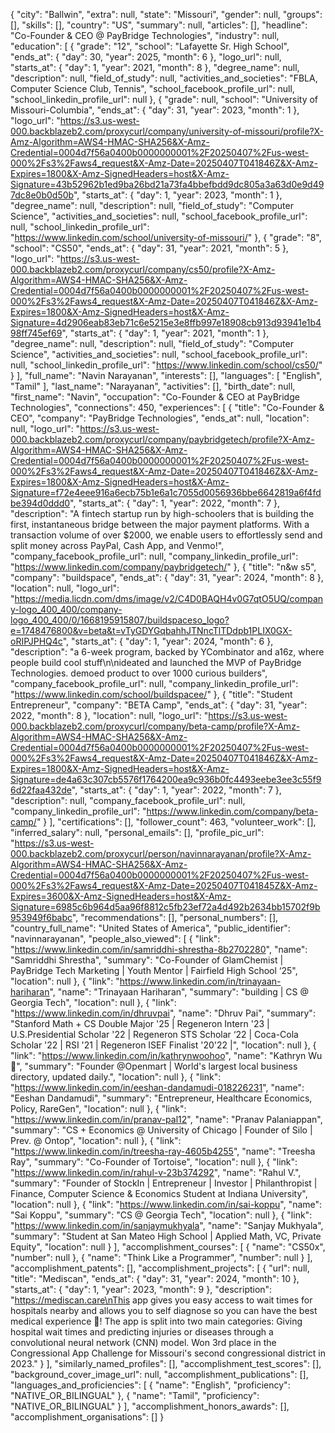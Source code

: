 {
  "city": "Ballwin",
  "extra": null,
  "state": "Missouri",
  "gender": null,
  "groups": [],
  "skills": [],
  "country": "US",
  "summary": null,
  "articles": [],
  "headline": "Co-Founder & CEO @ PayBridge Technologies",
  "industry": null,
  "education": [
    {
      "grade": "12",
      "school": "Lafayette Sr. High School",
      "ends_at": {
        "day": 30,
        "year": 2025,
        "month": 6
      },
      "logo_url": null,
      "starts_at": {
        "day": 1,
        "year": 2021,
        "month": 8
      },
      "degree_name": null,
      "description": null,
      "field_of_study": null,
      "activities_and_societies": "FBLA, Computer Science Club, Tennis",
      "school_facebook_profile_url": null,
      "school_linkedin_profile_url": null
    },
    {
      "grade": null,
      "school": "University of Missouri-Columbia",
      "ends_at": {
        "day": 31,
        "year": 2023,
        "month": 1
      },
      "logo_url": "https://s3.us-west-000.backblazeb2.com/proxycurl/company/university-of-missouri/profile?X-Amz-Algorithm=AWS4-HMAC-SHA256&X-Amz-Credential=0004d7f56a0400b0000000001%2F20250407%2Fus-west-000%2Fs3%2Faws4_request&X-Amz-Date=20250407T041846Z&X-Amz-Expires=1800&X-Amz-SignedHeaders=host&X-Amz-Signature=43b52962b1ed9ba26bd21a73fa4bbefbdd9dc805a3a63d0e9d497dc8e0b0d50b",
      "starts_at": {
        "day": 1,
        "year": 2023,
        "month": 1
      },
      "degree_name": null,
      "description": null,
      "field_of_study": "Computer Science",
      "activities_and_societies": null,
      "school_facebook_profile_url": null,
      "school_linkedin_profile_url": "https://www.linkedin.com/school/university-of-missouri/"
    },
    {
      "grade": "8",
      "school": "CS50",
      "ends_at": {
        "day": 31,
        "year": 2021,
        "month": 5
      },
      "logo_url": "https://s3.us-west-000.backblazeb2.com/proxycurl/company/cs50/profile?X-Amz-Algorithm=AWS4-HMAC-SHA256&X-Amz-Credential=0004d7f56a0400b0000000001%2F20250407%2Fus-west-000%2Fs3%2Faws4_request&X-Amz-Date=20250407T041846Z&X-Amz-Expires=1800&X-Amz-SignedHeaders=host&X-Amz-Signature=4d2906eab83eb71c6e5215e3e8ffb997e18908cb913d93941e1b498ff745ef69",
      "starts_at": {
        "day": 1,
        "year": 2021,
        "month": 1
      },
      "degree_name": null,
      "description": null,
      "field_of_study": "Computer Science",
      "activities_and_societies": null,
      "school_facebook_profile_url": null,
      "school_linkedin_profile_url": "https://www.linkedin.com/school/cs50/"
    }
  ],
  "full_name": "Navin Narayanan",
  "interests": [],
  "languages": [
    "English",
    "Tamil"
  ],
  "last_name": "Narayanan",
  "activities": [],
  "birth_date": null,
  "first_name": "Navin",
  "occupation": "Co-Founder & CEO at PayBridge Technologies",
  "connections": 450,
  "experiences": [
    {
      "title": "Co-Founder & CEO",
      "company": "PayBridge Technologies",
      "ends_at": null,
      "location": null,
      "logo_url": "https://s3.us-west-000.backblazeb2.com/proxycurl/company/paybridgetech/profile?X-Amz-Algorithm=AWS4-HMAC-SHA256&X-Amz-Credential=0004d7f56a0400b0000000001%2F20250407%2Fus-west-000%2Fs3%2Faws4_request&X-Amz-Date=20250407T041846Z&X-Amz-Expires=1800&X-Amz-SignedHeaders=host&X-Amz-Signature=f72e4eee916a6ecb75b1e6a1c7055d0056936bbe6642819a6f4fdbe394d0ddd0",
      "starts_at": {
        "day": 1,
        "year": 2022,
        "month": 7
      },
      "description": "A fintech startup run by high-schoolers that is building the first, instantaneous bridge between the major payment platforms. With a transaction volume of over $2000, we enable users to effortlessly send and split money across PayPal, Cash App, and Venmo!",
      "company_facebook_profile_url": null,
      "company_linkedin_profile_url": "https://www.linkedin.com/company/paybridgetech/"
    },
    {
      "title": "n&w s5",
      "company": "buildspace",
      "ends_at": {
        "day": 31,
        "year": 2024,
        "month": 8
      },
      "location": null,
      "logo_url": "https://media.licdn.com/dms/image/v2/C4D0BAQH4v0G7qtO5UQ/company-logo_400_400/company-logo_400_400/0/1668195915807/buildspaceso_logo?e=1748476800&v=beta&t=vTyGDYGqbahhJTNncTlTDdpb1PLIX0GX-oRIPJPHQ4c",
      "starts_at": {
        "day": 1,
        "year": 2024,
        "month": 6
      },
      "description": "a 6-week program, backed by YCombinator and a16z, where people build cool stuff\n\nideated and launched the MVP of PayBridge Technologies. demoed product to over 1000 curious builders",
      "company_facebook_profile_url": null,
      "company_linkedin_profile_url": "https://www.linkedin.com/school/buildspacee/"
    },
    {
      "title": "Student Entrepreneur",
      "company": "BETA Camp",
      "ends_at": {
        "day": 31,
        "year": 2022,
        "month": 8
      },
      "location": null,
      "logo_url": "https://s3.us-west-000.backblazeb2.com/proxycurl/company/beta-camp/profile?X-Amz-Algorithm=AWS4-HMAC-SHA256&X-Amz-Credential=0004d7f56a0400b0000000001%2F20250407%2Fus-west-000%2Fs3%2Faws4_request&X-Amz-Date=20250407T041846Z&X-Amz-Expires=1800&X-Amz-SignedHeaders=host&X-Amz-Signature=de4a63c307cb5576f1764200ea9c936b0fc4493eebe3ee3c55f96d22faa432de",
      "starts_at": {
        "day": 1,
        "year": 2022,
        "month": 7
      },
      "description": null,
      "company_facebook_profile_url": null,
      "company_linkedin_profile_url": "https://www.linkedin.com/company/beta-camp/"
    }
  ],
  "certifications": [],
  "follower_count": 463,
  "volunteer_work": [],
  "inferred_salary": null,
  "personal_emails": [],
  "profile_pic_url": "https://s3.us-west-000.backblazeb2.com/proxycurl/person/navinnarayanan/profile?X-Amz-Algorithm=AWS4-HMAC-SHA256&X-Amz-Credential=0004d7f56a0400b0000000001%2F20250407%2Fus-west-000%2Fs3%2Faws4_request&X-Amz-Date=20250407T041845Z&X-Amz-Expires=3600&X-Amz-SignedHeaders=host&X-Amz-Signature=6985c6b964d5aa96f8812c5fb23ef72a4d492b2634bb15702f9b953949f6babc",
  "recommendations": [],
  "personal_numbers": [],
  "country_full_name": "United States of America",
  "public_identifier": "navinnarayanan",
  "people_also_viewed": [
    {
      "link": "https://www.linkedin.com/in/samriddhi-shrestha-8b2702280",
      "name": "Samriddhi Shrestha",
      "summary": "Co-Founder of GlamChemist | PayBridge Tech Marketing | Youth Mentor | Fairfield High School ‘25",
      "location": null
    },
    {
      "link": "https://www.linkedin.com/in/trinayaan-hariharan",
      "name": "Trinayaan Hariharan",
      "summary": "building | CS @ Georgia Tech",
      "location": null
    },
    {
      "link": "https://www.linkedin.com/in/dhruvpai",
      "name": "Dhruv Pai",
      "summary": "Stanford Math + CS Double Major '25 | Regeneron Intern '23 | U.S.Presidential Scholar '22 | Regeneron STS Scholar ‘22 | Coca-Cola Scholar '22 | RSI '21 | Regeneron ISEF Finalist '20'22 |",
      "location": null
    },
    {
      "link": "https://www.linkedin.com/in/kathrynwoohoo",
      "name": "Kathryn Wu🤝",
      "summary": "Founder @Openmart | World's largest local business directory, updated daily.",
      "location": null
    },
    {
      "link": "https://www.linkedin.com/in/eeshan-dandamudi-018226231",
      "name": "Eeshan Dandamudi",
      "summary": "Entrepreneur, Healthcare Economics, Policy, RareGen",
      "location": null
    },
    {
      "link": "https://www.linkedin.com/in/pranav-pal12",
      "name": "Pranav Palaniappan",
      "summary": "CS + Economics @ University of Chicago | Founder of Silo | Prev. @ Ontop",
      "location": null
    },
    {
      "link": "https://www.linkedin.com/in/treesha-ray-4605b4255",
      "name": "Treesha Ray",
      "summary": "Co-Founder of Tortoise",
      "location": null
    },
    {
      "link": "https://www.linkedin.com/in/rahul-v-23b374292",
      "name": "Rahul V.",
      "summary": "Founder of StockIn | Entrepreneur | Investor | Philanthropist | Finance, Computer Science & Economics Student at Indiana University",
      "location": null
    },
    {
      "link": "https://www.linkedin.com/in/sai-koppu",
      "name": "Sai Koppu",
      "summary": "CS @ Georgia Tech",
      "location": null
    },
    {
      "link": "https://www.linkedin.com/in/sanjaymukhyala",
      "name": "Sanjay Mukhyala",
      "summary": "Student at San Mateo High School | Applied Math, VC, Private Equity",
      "location": null
    }
  ],
  "accomplishment_courses": [
    {
      "name": "CS50x",
      "number": null
    },
    {
      "name": "Think Like a Programmer",
      "number": null
    }
  ],
  "accomplishment_patents": [],
  "accomplishment_projects": [
    {
      "url": null,
      "title": "Mediscan",
      "ends_at": {
        "day": 31,
        "year": 2024,
        "month": 10
      },
      "starts_at": {
        "day": 1,
        "year": 2023,
        "month": 9
      },
      "description": "https://mediscan.care\nThis app gives you easy access to wait times for hospitals nearby and allows you to self diagnose so you can have the best medical experience 🚀! The app is split into two main categories: Giving hospital wait times and predicting injuries or diseases through a convolutional neural network (CNN) model. Won 3rd place in the Congressional App Challenge for Missouri's second congressional district in 2023."
    }
  ],
  "similarly_named_profiles": [],
  "accomplishment_test_scores": [],
  "background_cover_image_url": null,
  "accomplishment_publications": [],
  "languages_and_proficiencies": [
    {
      "name": "English",
      "proficiency": "NATIVE_OR_BILINGUAL"
    },
    {
      "name": "Tamil",
      "proficiency": "NATIVE_OR_BILINGUAL"
    }
  ],
  "accomplishment_honors_awards": [],
  "accomplishment_organisations": []
}